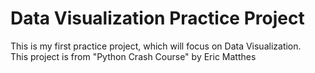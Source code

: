 # Data Visualization Practice Project
This is my first practice project, which will focus on Data Visualization.\
This project is from "Python Crash Course" by Eric Matthes
